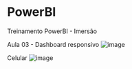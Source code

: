 # PowerBI
Treinamento PowerBI - Imersão

Aula  03 - Dashboard responsivo
![image](https://github.com/user-attachments/assets/9341505d-7b18-4ae7-928c-a3f206b6e572)

Celular
![image](https://github.com/user-attachments/assets/3e4a94a3-edb7-4ae4-a9af-5f38c5a5b29e)


